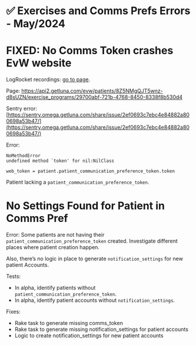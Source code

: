 # ✅ Exercises and Comms Prefs Errors - May/2024

# FIXED: No Comms Token crashes EvW website

LogRocket recordings: [go to page](https://app.logrocket.com/ps0ymv/luna-care/metrics/209974?from=latest&imIssueEvent=d2c4c02cddaac779553d5638dd67839c&imIssueFilters=%255B%257B%2522networkErrorUrl%2522%253A%257B%2522operator%2522%253A%2522LIKE%2522%252C%2522strings%2522%253A%255B%2522api2.getluna.com%252Fapi%252Fv1%252Fexternal%252Fexercise_programs%252F%2A%2522%255D%257D%257D%252C%257B%2522networkErrorStatus%2522%253A%257B%2522operator%2522%253A%2522EQ%2522%252C%2522strings%2522%253A%255B%2522500%2522%255D%257D%257D%252C%257B%2522networkErrorMethod%2522%253A%257B%2522operator%2522%253A%2522IS%2522%252C%2522strings%2522%253A%255B%2522GET%2522%255D%257D%257D%252C%257B%2522issuePlatformType%2522%253A%257B%2522operator%2522%253A%2522IS%2522%252C%2522strings%2522%253A%255B%2522Web%2522%255D%257D%257D%255D&imIssueID=i&imIssueType=NETWORK_ERROR&imTab=sessions).

Page: https://api2.getluna.com/evw/patients/8Z5NMgQJT5wnz-d8sUZN/exercise_programs/29700abf-721b-4768-8450-8338f8b530d4

Sentry error: [https://sentry.omega.getluna.com/share/issue/2ef0693c7ebc4e84882a800698a53b47/](https://sentry.omega.getluna.com/share/issue/2ef0693c7ebc4e84882a800698a53b47/)

Error:

    NoMethodError
    undefined method `token' for nil:NilClass
    
    web_token = patient.patient_communication_preference_token.token

Patient lacking a `patient_communication_preference_token`.

# No Settings Found for Patient in Comms Pref

Error: Some patients are not having their `patient_communication_preference_token` created. Investigate different places where patient creation happen.

Also, there’s no logic in place to generate `notification_settings` for new patient Accounts.

Tests:

- In alpha, identify patients without `patient_communication_preference_token`. 
- In alpha, identify patient accounts without `notification_settings`.

Fixes:

- Rake task to generate missing comms_token
- Rake task to generate missing notification_settings for patient accounts
- Logic to create notification_settings for new patient accounts

